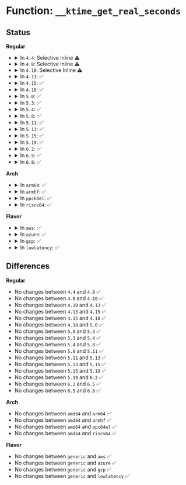 # Function: <code>__ktime_get_real_seconds</code>

## Status
<b>Regular</b>
<ul>
<li>
<details>
<summary>In <code>4.4</code>: Selective Inline ⚠️</summary>

```c
time64_t __ktime_get_real_seconds();
```

**Collision:** Unique Global

**Inline:** Selective

**Transformation:** False

**Instances:**

```
In kernel/time/timekeeping.c (ffffffff810f5a60)
Location: kernel/time/timekeeping.c:871
Inline: True
```
**Symbols:**

```
ffffffff810f5a60-ffffffff810f5a72: __ktime_get_real_seconds (STB_GLOBAL)
```
</details>
</li>
<li>
<details>
<summary>In <code>4.8</code>: Selective Inline ⚠️</summary>

```c
time64_t __ktime_get_real_seconds();
```

**Collision:** Unique Global

**Inline:** Selective

**Transformation:** False

**Instances:**

```
In kernel/time/timekeeping.c (ffffffff810fcc80)
Location: kernel/time/timekeeping.c:876
Inline: True
Direct callers:
  - kernel/time/ntp.c:__do_adjtimex
  - kernel/time/ntp.c:__do_adjtimex
  - kernel/time/ntp.c:__do_adjtimex
  - kernel/time/ntp.c:__do_adjtimex
```
**Symbols:**

```
ffffffff810fcc80-ffffffff810fcc92: __ktime_get_real_seconds (STB_GLOBAL)
```
</details>
</li>
<li>
<details>
<summary>In <code>4.10</code>: Selective Inline ⚠️</summary>

```c
time64_t __ktime_get_real_seconds();
```

**Collision:** Unique Global

**Inline:** Selective

**Transformation:** False

**Instances:**

```
In kernel/time/timekeeping.c (ffffffff810ffaa0)
Location: kernel/time/timekeeping.c:905
Inline: True
Direct callers:
  - kernel/time/ntp.c:__do_adjtimex
  - kernel/time/ntp.c:__do_adjtimex
  - kernel/time/ntp.c:__do_adjtimex
  - kernel/time/ntp.c:__do_adjtimex
```
**Symbols:**

```
ffffffff810ffaa0-ffffffff810ffab2: __ktime_get_real_seconds (STB_GLOBAL)
```
</details>
</li>
<li>
<details>
<summary>In <code>4.13</code>: ✅</summary>

```c
time64_t __ktime_get_real_seconds();
```

**Collision:** Unique Global

**Inline:** No

**Transformation:** False

**Instances:**

```
In kernel/time/timekeeping.c (0)
Location: kernel/time/timekeeping.c:937
Inline: False
Direct callers:
  - kernel/time/ntp.c:__do_adjtimex
  - kernel/time/ntp.c:__do_adjtimex
  - kernel/time/ntp.c:__do_adjtimex
  - kernel/time/ntp.c:__do_adjtimex
```
**Symbols:**

```
ffffffff81101d30-ffffffff81101d42: __ktime_get_real_seconds (STB_GLOBAL)
```
</details>
</li>
<li>
<details>
<summary>In <code>4.15</code>: ✅</summary>

```c
time64_t __ktime_get_real_seconds();
```

**Collision:** Unique Global

**Inline:** No

**Transformation:** False

**Instances:**

```
In kernel/time/timekeeping.c (0)
Location: kernel/time/timekeeping.c:941
Inline: False
Direct callers:
  - kernel/time/ntp.c:__do_adjtimex
  - kernel/time/ntp.c:__do_adjtimex
  - kernel/time/ntp.c:__do_adjtimex
  - kernel/time/ntp.c:__do_adjtimex
```
**Symbols:**

```
ffffffff8110cc30-ffffffff8110cc42: __ktime_get_real_seconds (STB_GLOBAL)
```
</details>
</li>
<li>
<details>
<summary>In <code>4.18</code>: ✅</summary>

```c
time64_t __ktime_get_real_seconds();
```

**Collision:** Unique Global

**Inline:** No

**Transformation:** False

**Instances:**

```
In kernel/time/timekeeping.c (ffffffff811187a0)
Location: kernel/time/timekeeping.c:942
Inline: False
Direct callers:
  - kernel/time/ntp.c:__do_adjtimex
  - kernel/time/ntp.c:__do_adjtimex
  - kernel/time/ntp.c:__do_adjtimex
  - kernel/time/ntp.c:__do_adjtimex
  - kernel/debug/kdb/kdb_main.c:kdb_summary
```
**Symbols:**

```
ffffffff811187a0-ffffffff811187b2: __ktime_get_real_seconds (STB_GLOBAL)
```
</details>
</li>
<li>
<details>
<summary>In <code>5.0</code>: ✅</summary>

```c
time64_t __ktime_get_real_seconds();
```

**Collision:** Unique Global

**Inline:** No

**Transformation:** False

**Instances:**

```
In kernel/time/timekeeping.c (ffffffff811242f0)
Location: kernel/time/timekeeping.c:949
Inline: False
Direct callers:
  - arch/x86/kernel/cpu/mce/core.c:mce_setup
  - kernel/time/ntp.c:__do_adjtimex
  - kernel/time/ntp.c:__do_adjtimex
  - kernel/time/ntp.c:__do_adjtimex
  - kernel/time/ntp.c:__do_adjtimex
  - kernel/debug/kdb/kdb_main.c:kdb_summary
```
**Symbols:**

```
ffffffff811242f0-ffffffff81124302: __ktime_get_real_seconds (STB_GLOBAL)
```
</details>
</li>
<li>
<details>
<summary>In <code>5.3</code>: ✅</summary>

```c
time64_t __ktime_get_real_seconds();
```

**Collision:** Unique Global

**Inline:** No

**Transformation:** False

**Instances:**

```
In kernel/time/timekeeping.c (ffffffff8112ec40)
Location: kernel/time/timekeeping.c:956
Inline: False
Direct callers:
  - arch/x86/kernel/cpu/mce/core.c:mce_setup
  - kernel/time/ntp.c:__do_adjtimex
  - kernel/time/ntp.c:__do_adjtimex
  - kernel/time/ntp.c:__do_adjtimex
  - kernel/time/ntp.c:__do_adjtimex
  - kernel/debug/kdb/kdb_main.c:kdb_summary
```
**Symbols:**

```
ffffffff8112ec40-ffffffff8112ec52: __ktime_get_real_seconds (STB_GLOBAL)
```
</details>
</li>
<li>
<details>
<summary>In <code>5.4</code>: ✅</summary>

```c
time64_t __ktime_get_real_seconds();
```

**Collision:** Unique Global

**Inline:** No

**Transformation:** False

**Instances:**

```
In kernel/time/timekeeping.c (ffffffff8113ac00)
Location: kernel/time/timekeeping.c:956
Inline: False
Direct callers:
  - arch/x86/kernel/cpu/mce/core.c:mce_setup
  - kernel/time/ntp.c:__do_adjtimex
  - kernel/time/ntp.c:__do_adjtimex
  - kernel/time/ntp.c:__do_adjtimex
  - kernel/time/ntp.c:__do_adjtimex
  - kernel/debug/kdb/kdb_main.c:kdb_summary
```
**Symbols:**

```
ffffffff8113ac00-ffffffff8113ac12: __ktime_get_real_seconds (STB_GLOBAL)
```
</details>
</li>
<li>
<details>
<summary>In <code>5.8</code>: ✅</summary>

```c
time64_t __ktime_get_real_seconds();
```

**Collision:** Unique Global

**Inline:** No

**Transformation:** False

**Instances:**

```
In kernel/time/timekeeping.c (ffffffff81bbfab0)
Location: kernel/time/timekeeping.c:956
Inline: False
Direct callers:
  - arch/x86/kernel/cpu/mce/core.c:mce_setup
  - kernel/time/ntp.c:process_adjtimex_modes
  - kernel/time/ntp.c:ntp_update_offset
  - kernel/time/ntp.c:ntp_update_offset
  - kernel/time/ntp.c:ntp_update_offset
  - kernel/debug/kdb/kdb_main.c:kdb_summary
```
**Symbols:**

```
ffffffff81bbfab0-ffffffff81bbfab8: __ktime_get_real_seconds (STB_GLOBAL)
```
</details>
</li>
<li>
<details>
<summary>In <code>5.11</code>: ✅</summary>

```c
time64_t __ktime_get_real_seconds();
```

**Collision:** Unique Global

**Inline:** No

**Transformation:** False

**Instances:**

```
In kernel/time/timekeeping.c (ffffffff81c38a70)
Location: kernel/time/timekeeping.c:1025
Inline: False
Direct callers:
  - arch/x86/kernel/cpu/mce/core.c:mce_setup
  - kernel/time/ntp.c:process_adjtimex_modes
  - kernel/time/ntp.c:ntp_update_offset
  - kernel/time/ntp.c:ntp_update_offset
  - kernel/time/ntp.c:ntp_update_offset
  - kernel/debug/kdb/kdb_main.c:kdb_summary
```
**Symbols:**

```
ffffffff81c38a70-ffffffff81c38a78: __ktime_get_real_seconds (STB_GLOBAL)
```
</details>
</li>
<li>
<details>
<summary>In <code>5.13</code>: ✅</summary>

```c
time64_t __ktime_get_real_seconds();
```

**Collision:** Unique Global

**Inline:** No

**Transformation:** False

**Instances:**

```
In kernel/time/timekeeping.c (ffffffff81c2ae70)
Location: kernel/time/timekeeping.c:1025
Inline: False
Direct callers:
  - arch/x86/kernel/cpu/mce/core.c:mce_setup
  - kernel/time/ntp.c:process_adjtimex_modes
  - kernel/time/ntp.c:process_adjtimex_modes
  - kernel/time/ntp.c:process_adjtimex_modes
  - kernel/time/ntp.c:process_adjtimex_modes
  - kernel/debug/kdb/kdb_main.c:kdb_summary
```
**Symbols:**

```
ffffffff81c2ae70-ffffffff81c2ae78: __ktime_get_real_seconds (STB_GLOBAL)
```
</details>
</li>
<li>
<details>
<summary>In <code>5.15</code>: ✅</summary>

```c
time64_t __ktime_get_real_seconds();
```

**Collision:** Unique Global

**Inline:** No

**Transformation:** False

**Instances:**

```
In kernel/time/timekeeping.c (ffffffff81d49400)
Location: kernel/time/timekeeping.c:1025
Inline: False
Direct callers:
  - arch/x86/kernel/cpu/mce/core.c:mce_setup
  - kernel/time/ntp.c:process_adjtimex_modes
  - kernel/time/ntp.c:ntp_update_offset
  - kernel/time/ntp.c:ntp_update_offset
  - kernel/time/ntp.c:ntp_update_offset
  - kernel/debug/kdb/kdb_main.c:kdb_summary
```
**Symbols:**

```
ffffffff81d49400-ffffffff81d49408: __ktime_get_real_seconds (STB_GLOBAL)
```
</details>
</li>
<li>
<details>
<summary>In <code>5.19</code>: ✅</summary>

```c
time64_t __ktime_get_real_seconds();
```

**Collision:** Unique Global

**Inline:** No

**Transformation:** False

**Instances:**

```
In kernel/time/timekeeping.c (ffffffff81f188b0)
Location: kernel/time/timekeeping.c:1044
Inline: False
Direct callers:
  - arch/x86/kernel/cpu/mce/core.c:mce_setup
  - kernel/time/ntp.c:process_adjtimex_modes
  - kernel/time/ntp.c:ntp_update_offset
  - kernel/time/ntp.c:ntp_update_offset
  - kernel/time/ntp.c:ntp_update_offset
  - kernel/debug/kdb/kdb_main.c:kdb_summary
```
**Symbols:**

```
ffffffff81f188b0-ffffffff81f188bc: __ktime_get_real_seconds (STB_GLOBAL)
```
</details>
</li>
<li>
<details>
<summary>In <code>6.2</code>: ✅</summary>

```c
time64_t __ktime_get_real_seconds();
```

**Collision:** Unique Global

**Inline:** No

**Transformation:** False

**Instances:**

```
In kernel/time/timekeeping.c (ffffffff820bff10)
Location: kernel/time/timekeeping.c:1044
Inline: False
Direct callers:
  - arch/x86/kernel/cpu/mce/core.c:mce_setup
  - kernel/time/ntp.c:process_adjtimex_modes
  - kernel/time/ntp.c:ntp_update_offset
  - kernel/time/ntp.c:ntp_update_offset
  - kernel/time/ntp.c:ntp_update_offset
  - kernel/debug/kdb/kdb_main.c:kdb_summary
```
**Symbols:**

```
ffffffff820bff10-ffffffff820bff1c: __ktime_get_real_seconds (STB_GLOBAL)
```
</details>
</li>
<li>
<details>
<summary>In <code>6.5</code>: ✅</summary>

```c
time64_t __ktime_get_real_seconds();
```

**Collision:** Unique Global

**Inline:** No

**Transformation:** False

**Instances:**

```
In kernel/time/timekeeping.c (ffffffff82141d50)
Location: kernel/time/timekeeping.c:1044
Inline: False
Direct callers:
  - arch/x86/kernel/cpu/mce/core.c:mce_setup
  - kernel/time/ntp.c:process_adjtimex_modes
  - kernel/time/ntp.c:ntp_update_offset
  - kernel/time/ntp.c:ntp_update_offset
  - kernel/time/ntp.c:ntp_update_offset
  - kernel/debug/kdb/kdb_main.c:kdb_summary
```
**Symbols:**

```
ffffffff82141d50-ffffffff82141d5c: __ktime_get_real_seconds (STB_GLOBAL)
```
</details>
</li>
<li>
<details>
<summary>In <code>6.8</code>: ✅</summary>

```c
time64_t __ktime_get_real_seconds();
```

**Collision:** Unique Global

**Inline:** No

**Transformation:** False

**Instances:**

```
In kernel/time/timekeeping.c (ffffffff822240d0)
Location: kernel/time/timekeeping.c:1044
Inline: False
Direct callers:
  - arch/x86/kernel/cpu/mce/core.c:mce_setup
  - kernel/time/ntp.c:process_adjtimex_modes
  - kernel/time/ntp.c:ntp_update_offset
  - kernel/time/ntp.c:ntp_update_offset
  - kernel/time/ntp.c:ntp_update_offset
  - kernel/debug/kdb/kdb_main.c:kdb_summary
```
**Symbols:**

```
ffffffff822240d0-ffffffff822240dc: __ktime_get_real_seconds (STB_GLOBAL)
```
</details>
</li>
</ul>
<b>Arch</b>
<ul>
<li>
<details>
<summary>In <code>arm64</code>: ✅</summary>

```c
time64_t __ktime_get_real_seconds();
```

**Collision:** Unique Global

**Inline:** No

**Transformation:** False

**Instances:**

```
In kernel/time/timekeeping.c (ffff8000101a4ce8)
Location: kernel/time/timekeeping.c:956
Inline: False
Direct callers:
  - kernel/time/ntp.c:__do_adjtimex
  - kernel/time/ntp.c:__do_adjtimex
  - kernel/time/ntp.c:__do_adjtimex
  - kernel/time/ntp.c:__do_adjtimex
  - kernel/debug/kdb/kdb_main.c:kdb_summary
```
**Symbols:**

```
ffff8000101a4ce8-ffff8000101a4d08: __ktime_get_real_seconds (STB_GLOBAL)
```
</details>
</li>
<li>
<details>
<summary>In <code>armhf</code>: ✅</summary>

```c
time64_t __ktime_get_real_seconds();
```

**Collision:** Unique Global

**Inline:** No

**Transformation:** False

**Instances:**

```
In kernel/time/timekeeping.c (c03efbec)
Location: kernel/time/timekeeping.c:956
Inline: False
Direct callers:
  - kernel/time/ntp.c:__do_adjtimex
  - kernel/time/ntp.c:__do_adjtimex
  - kernel/time/ntp.c:__do_adjtimex
  - kernel/time/ntp.c:__do_adjtimex
  - kernel/debug/kdb/kdb_main.c:kdb_summary
```
**Symbols:**

```
c03efbec-c03efc10: __ktime_get_real_seconds (STB_GLOBAL)
```
</details>
</li>
<li>
<details>
<summary>In <code>ppc64el</code>: ✅</summary>

```c
time64_t __ktime_get_real_seconds();
```

**Collision:** Unique Global

**Inline:** No

**Transformation:** False

**Instances:**

```
In kernel/time/timekeeping.c (c000000000206940)
Location: kernel/time/timekeeping.c:956
Inline: False
Direct callers:
  - kernel/time/ntp.c:__do_adjtimex
  - kernel/time/ntp.c:__do_adjtimex
  - kernel/time/ntp.c:__do_adjtimex
  - kernel/time/ntp.c:__do_adjtimex
  - kernel/debug/kdb/kdb_main.c:kdb_summary
```
**Symbols:**

```
c000000000206940-c00000000020695c: __ktime_get_real_seconds (STB_GLOBAL)
```
</details>
</li>
<li>
<details>
<summary>In <code>riscv64</code>: ✅</summary>

```c
time64_t __ktime_get_real_seconds();
```

**Collision:** Unique Global

**Inline:** No

**Transformation:** False

**Instances:**

```
In kernel/time/timekeeping.c (ffffffe0001312e6)
Location: kernel/time/timekeeping.c:956
Inline: False
Direct callers:
  - kernel/time/ntp.c:__do_adjtimex
  - kernel/time/ntp.c:__do_adjtimex
  - kernel/time/ntp.c:__do_adjtimex
  - kernel/time/ntp.c:__do_adjtimex
```
**Symbols:**

```
ffffffe0001312e6-ffffffe000131308: __ktime_get_real_seconds (STB_GLOBAL)
```
</details>
</li>
</ul>
<b>Flavor</b>
<ul>
<li>
<details>
<summary>In <code>aws</code>: ✅</summary>

```c
time64_t __ktime_get_real_seconds();
```

**Collision:** Unique Global

**Inline:** No

**Transformation:** False

**Instances:**

```
In kernel/time/timekeeping.c (ffffffff811333b0)
Location: kernel/time/timekeeping.c:956
Inline: False
Direct callers:
  - arch/x86/kernel/cpu/mce/core.c:mce_setup
  - kernel/time/ntp.c:__do_adjtimex
  - kernel/time/ntp.c:__do_adjtimex
  - kernel/time/ntp.c:__do_adjtimex
  - kernel/time/ntp.c:__do_adjtimex
  - kernel/debug/kdb/kdb_main.c:kdb_summary
```
**Symbols:**

```
ffffffff811333b0-ffffffff811333c2: __ktime_get_real_seconds (STB_GLOBAL)
```
</details>
</li>
<li>
<details>
<summary>In <code>azure</code>: ✅</summary>

```c
time64_t __ktime_get_real_seconds();
```

**Collision:** Unique Global

**Inline:** No

**Transformation:** False

**Instances:**

```
In kernel/time/timekeeping.c (ffffffff81125e10)
Location: kernel/time/timekeeping.c:956
Inline: False
Direct callers:
  - arch/x86/kernel/cpu/mce/core.c:mce_setup
  - kernel/time/ntp.c:__do_adjtimex
  - kernel/time/ntp.c:__do_adjtimex
  - kernel/time/ntp.c:__do_adjtimex
  - kernel/time/ntp.c:__do_adjtimex
  - kernel/debug/kdb/kdb_main.c:kdb_summary
```
**Symbols:**

```
ffffffff81125e10-ffffffff81125e22: __ktime_get_real_seconds (STB_GLOBAL)
```
</details>
</li>
<li>
<details>
<summary>In <code>gcp</code>: ✅</summary>

```c
time64_t __ktime_get_real_seconds();
```

**Collision:** Unique Global

**Inline:** No

**Transformation:** False

**Instances:**

```
In kernel/time/timekeeping.c (ffffffff811310d0)
Location: kernel/time/timekeeping.c:956
Inline: False
Direct callers:
  - arch/x86/kernel/cpu/mce/core.c:mce_setup
  - kernel/time/ntp.c:__do_adjtimex
  - kernel/time/ntp.c:__do_adjtimex
  - kernel/time/ntp.c:__do_adjtimex
  - kernel/time/ntp.c:__do_adjtimex
  - kernel/debug/kdb/kdb_main.c:kdb_summary
```
**Symbols:**

```
ffffffff811310d0-ffffffff811310e2: __ktime_get_real_seconds (STB_GLOBAL)
```
</details>
</li>
<li>
<details>
<summary>In <code>lowlatency</code>: ✅</summary>

```c
time64_t __ktime_get_real_seconds();
```

**Collision:** Unique Global

**Inline:** No

**Transformation:** False

**Instances:**

```
In kernel/time/timekeeping.c (ffffffff8113daf0)
Location: kernel/time/timekeeping.c:956
Inline: False
Direct callers:
  - arch/x86/kernel/cpu/mce/core.c:mce_setup
  - kernel/time/ntp.c:__do_adjtimex
  - kernel/time/ntp.c:__do_adjtimex
  - kernel/time/ntp.c:__do_adjtimex
  - kernel/time/ntp.c:__do_adjtimex
  - kernel/debug/kdb/kdb_main.c:kdb_summary
```
**Symbols:**

```
ffffffff8113daf0-ffffffff8113db02: __ktime_get_real_seconds (STB_GLOBAL)
```
</details>
</li>
</ul>

## Differences
<b>Regular</b>
<ul>
<li>
No changes between <code>4.4</code> and <code>4.8</code> ✅
</li>
<li>
No changes between <code>4.8</code> and <code>4.10</code> ✅
</li>
<li>
No changes between <code>4.10</code> and <code>4.13</code> ✅
</li>
<li>
No changes between <code>4.13</code> and <code>4.15</code> ✅
</li>
<li>
No changes between <code>4.15</code> and <code>4.18</code> ✅
</li>
<li>
No changes between <code>4.18</code> and <code>5.0</code> ✅
</li>
<li>
No changes between <code>5.0</code> and <code>5.3</code> ✅
</li>
<li>
No changes between <code>5.3</code> and <code>5.4</code> ✅
</li>
<li>
No changes between <code>5.4</code> and <code>5.8</code> ✅
</li>
<li>
No changes between <code>5.8</code> and <code>5.11</code> ✅
</li>
<li>
No changes between <code>5.11</code> and <code>5.13</code> ✅
</li>
<li>
No changes between <code>5.13</code> and <code>5.15</code> ✅
</li>
<li>
No changes between <code>5.15</code> and <code>5.19</code> ✅
</li>
<li>
No changes between <code>5.19</code> and <code>6.2</code> ✅
</li>
<li>
No changes between <code>6.2</code> and <code>6.5</code> ✅
</li>
<li>
No changes between <code>6.5</code> and <code>6.8</code> ✅
</li>
</ul>
<b>Arch</b>
<ul>
<li>
No changes between <code>amd64</code> and <code>arm64</code> ✅
</li>
<li>
No changes between <code>amd64</code> and <code>armhf</code> ✅
</li>
<li>
No changes between <code>amd64</code> and <code>ppc64el</code> ✅
</li>
<li>
No changes between <code>amd64</code> and <code>riscv64</code> ✅
</li>
</ul>
<b>Flavor</b>
<ul>
<li>
No changes between <code>generic</code> and <code>aws</code> ✅
</li>
<li>
No changes between <code>generic</code> and <code>azure</code> ✅
</li>
<li>
No changes between <code>generic</code> and <code>gcp</code> ✅
</li>
<li>
No changes between <code>generic</code> and <code>lowlatency</code> ✅
</li>
</ul>
